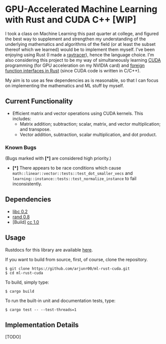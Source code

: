 # GPU-Accelerated Machine Learning with Rust and CUDA C++ [WIP]

I took a class on Machine Learning this past quarter at college, and figured the best way to supplement and strengthen my understanding of the underlying mathematics and algorithms of the field (or at least the subset thereof which we learned) would be to implement them myself.
I've been enjoying using Rust (I made a [raytracer](https://github.com/arjunr00/raytracer-rust)), hence the language choice.
I'm also considering this project to be my way of simultaneously learning [CUDA](https://developer.nvidia.com/cuda-toolkit) programming (for GPU acceleration on my NVIDIA card) and [foreign function interfaces in Rust](https://doc.rust-lang.org/nomicon/ffi.html) (since CUDA code is written in C/C++).

My aim is to use as few dependencies as is reasonable, so that I can focus on implementing the mathematics and ML stuff by myself.

## Current Functionality

* Efficient matrix and vector operations using CUDA kernels. This includes:
  * Matrix addition; subtraction; scalar, matrix, and vector multiplication; and transpose.
  * Vector addition, subtraction, scalar multiplication, and dot product.

### Known Bugs

(Bugs marked with **[*]** are considered high priority.)

* **[*]** There appears to be race conditions which cause `math::linear::vector::tests::test_dot_smaller_vecs` and `learning::instance::tests::test_normalize_instance` to fail inconsistently.

## Dependencies

* [libc 0.2](https://crates.io/crates/libc)
* [rand 0.8](https://crates.io/crates/rand)
* [Build] [cc 1.0](https://crates.io/crates/cc)

## Usage

Rustdocs for this library are available [here](https://arjunr00.github.io/ml-rust-cuda).

If you want to build from source, first, of course, clone the repository.
```
$ git clone https://github.com/arjunr00/ml-rust-cuda.git
$ cd ml-rust-cuda
```

To build, simply type:
```
$ cargo build
```

To run the built-in unit and documentation tests, type:
```
$ cargo test -- --test-threads=1
```

## Implementation Details

[TODO]
